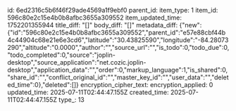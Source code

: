 id: 6ed2316c5b6f46f29ade4569a1f9ebf0
parent_id: 
item_type: 1
item_id: 596c80e2c15e4b0b8afbc3655a309552
item_updated_time: 1752201355944
title_diff: "[]"
body_diff: "[]"
metadata_diff: {"new":{"id":"596c80e2c15e4b0b8afbc3655a309552","parent_id":"e57e88cbf44b4c44904c68e21e6e3cd6","latitude":"30.43825590","longitude":"-84.28073290","altitude":"0.0000","author":"","source_url":"","is_todo":0,"todo_due":0,"todo_completed":0,"source":"joplin-desktop","source_application":"net.cozic.joplin-desktop","application_data":"","order":0,"markup_language":1,"is_shared":0,"share_id":"","conflict_original_id":"","master_key_id":"","user_data":"","deleted_time":0},"deleted":[]}
encryption_cipher_text: 
encryption_applied: 0
updated_time: 2025-07-11T02:44:47.155Z
created_time: 2025-07-11T02:44:47.155Z
type_: 13